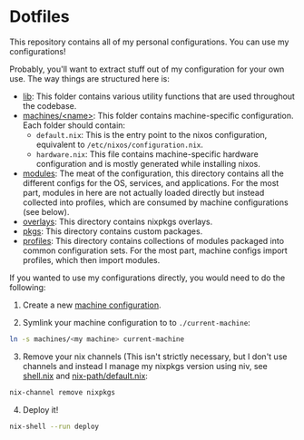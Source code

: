 # Dotfiles

This repository contains all of my personal configurations.  You can use my
configurations!

Probably, you'll want to extract stuff out of my configuration for your own use.
The way things are structured here is:

- [lib](./lib): This folder contains various utility functions that are used
  throughout the codebase.
- [machines/\<name>](./machines): This folder contains machine-specific
  configuration.  Each folder should contain:
  - `default.nix`: This is the entry point to the nixos configuration,
    equivalent to `/etc/nixos/configuration.nix`.
  - `hardware.nix`: This file contains machine-specific hardware configuration
    and is mostly generated while installing nixos.
- [modules](./modules): The meat of the configuration, this directory contains
  all the different configs for the OS, services, and applications.  For the
  most part, modules in here are not actually loaded directly but instead
  collected into profiles, which are consumed by machine configurations (see
  below).
- [overlays](./overlays): This directory contains nixpkgs overlays.
- [pkgs](./pkgs): This directory contains custom packages.
- [profiles](./profiles): This directory contains collections of modules
  packaged into common configuration sets.  For the most part, machine configs
  import profiles, which then import modules.

If you wanted to use my configurations directly, you would need to do the
following:

1. Create a new [machine configuration](./machines).

2. Symlink your machine configuration to to `./current-machine`:

```bash
ln -s machines/<my machine> current-machine
```

3. Remove your nix channels (This isn't strictly necessary, but I don't use
   channels and instead I manage my nixpkgs version using niv, see
   [shell.nix](./shell.nix) and
   [nix-path/default.nix](./modules/nix/nix-path/default.nix):

```bash
nix-channel remove nixpkgs
```

4. Deploy it!

```bash
nix-shell --run deploy
```
